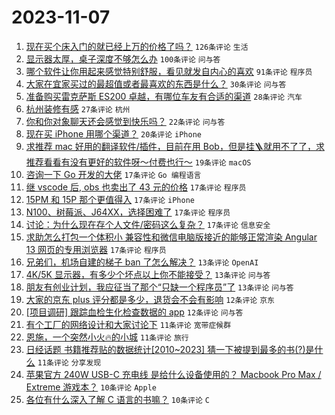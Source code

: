 # 2023-11-07

1. [现在买个床入门的就已经上万的价格了吗？](https://www.v2ex.com/t/989331) `126条评论` `生活`
1. [显示器太厚，桌子深度不够怎么办](https://www.v2ex.com/t/989334) `100条评论` `问与答`
1. [哪个软件让你用起来感觉特别舒服，看见就发自内心的喜欢](https://www.v2ex.com/t/989398) `91条评论` `程序员`
1. [大家在宜家买过的最超值或者最喜欢的东西是什么？](https://www.v2ex.com/t/989343) `30条评论` `问与答`
1. [准备购买雷克萨斯 ES200 卓越，有哪位车友有合适的渠道](https://www.v2ex.com/t/989387) `28条评论` `汽车`
1. [杭州装修有感](https://www.v2ex.com/t/989353) `27条评论` `杭州`
1. [你和你对象聊天还会感觉到快乐吗？](https://www.v2ex.com/t/989340) `22条评论` `问与答`
1. [现在买 iPhone 用哪个渠道？](https://www.v2ex.com/t/989323) `20条评论` `iPhone`
1. [求推荐 mac 好用的翻译软件/插件，目前在用 Bob，但是挂🪜就用不了了，求推荐看看有没有更好的软件呀～付费也行～](https://www.v2ex.com/t/989337) `19条评论` `macOS`
1. [咨询一下 Go 开发的大佬](https://www.v2ex.com/t/989445) `17条评论` `Go 编程语言`
1. [继 vscode 后, obs 也卖出了 43 元的价格](https://www.v2ex.com/t/989431) `17条评论` `程序员`
1. [15PM 和 15P 那个更值得入](https://www.v2ex.com/t/989408) `17条评论` `iPhone`
1. [N100、树莓派、J64XX，选择困难了](https://www.v2ex.com/t/989403) `17条评论` `程序员`
1. [讨论：为什么现在存个人文件/密码这么复杂？](https://www.v2ex.com/t/989358) `17条评论` `信息安全`
1. [求助怎么打包一个体积小 兼容性和微信电脑版接近的能够正常渲染 Angular 13 网页的专用浏览器](https://www.v2ex.com/t/989348) `17条评论` `程序员`
1. [兄弟们，机场自建的梯子 ban 了怎么解决？](https://www.v2ex.com/t/989420) `13条评论` `OpenAI`
1. [4K/5K 显示器，有多少个坏点以上你不能接受？](https://www.v2ex.com/t/989396) `13条评论` `问与答`
1. [朋友有创业计划，我应征当了那个“只缺一个程序员”了](https://www.v2ex.com/t/989342) `13条评论` `问与答`
1. [大家的京东 plus 评分都是多少，退货会不会有影响](https://www.v2ex.com/t/989433) `12条评论` `京东`
1. [[项目调研] 跟踪血检生化检查数据的 app](https://www.v2ex.com/t/989391) `12条评论` `问与答`
1. [有个工厂的网络设计和大家讨论下](https://www.v2ex.com/t/989399) `11条评论` `宽带症候群`
1. [恩施，一个突然小火🔥的小城](https://www.v2ex.com/t/989352) `11条评论` `旅行`
1. [日经话题 书籍推荐贴的数据统计[2010~2023] 猜一下被提到最多的书(?)是什么](https://www.v2ex.com/t/989325) `11条评论` `分享发现`
1. [苹果官方 240W USB-C 充电线 是给什么设备使用的？ Macbook Pro Max / Extreme 游戏本？](https://www.v2ex.com/t/989434) `10条评论` `Apple`
1. [各位有什么深入了解 C 语言的书嘛？](https://www.v2ex.com/t/989412) `10条评论` `C`
